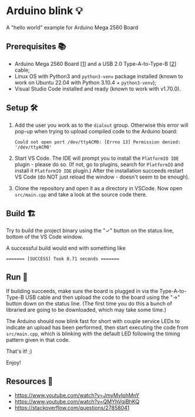 # Arduino blink 💡

A "hello world" example for Arduino Mega 2560 Board

## Prerequisites 📚

- Arduino Mega 2560 Board [[1]] and a USB 2.0 Type-A-to-Type-B [[2]]
  cable;
- Linux OS with Python3 and `python3-venv` package installed (known to
  work on Ubuntu 22.04 with Python 3.10.4 + `python3-venv`);
- Visual Studio Code installed and ready (known to work with v1.70.0).

[1]: https://docs.arduino.cc/hardware/mega-2560
[2]: https://static.bhphoto.com/images/images1000x1000/1440437729_1042567.jpg

## Setup 🛠

1. Add the user you work as to the `dialout` group. Otherwise this error
   will pop-up when trying to upload compiled code to the Arduino board:

   ```
   Could not open port /dev/ttyACM0: [Errno 13] Permission denied: '/dev/ttyACM0'
   ```

2. Start VS Code. The IDE will prompt you to install the `PlatformIO IDE`
   plugin - please do so. (If not, go to plugins, search for `PlatformIO`
   and install it `PlatformIO IDE` plugin.) After the installation succeeds
   restart VS Code (do NOT just reload the window - doesn't seem to be
   enough).

3. Clone the repository and open it as a directory in VSCode. Now open
   `src/main.cpp` and take a look at the source code there.

## Build 🏗

   Try to build the project binary using the "✓" button on the status line,
   bottom of the VS Code window.
   
   A successful build would end with something like

   ```
   ======= [SUCCESS] Took 0.71 seconds =======
   ```

## Run 🚀

If building succeeds, make sure the board is plugged in via the
Type-A-to-Type-B USB cable and then upload the code to the board using the
"→" button down on the status line. (The first time you do this a bunch of
libraried are going to be downloaded, which may take some time.)

The Arduino should now blink fast for short with couple service LEDs to
indicate an upload has been performed, then start executing the code from
`src/main.cpp`, which is blinking with the default LED following the timing
pattern given in that code.

That's it! ;)

Enjoy!

## Resources 📖

- https://www.youtube.com/watch?v=JmvMvIphMnY
- https://www.youtube.com/watch?v=QMYhVqjBhKQ
- https://stackoverflow.com/questions/27858041
